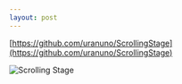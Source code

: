 ```yaml
---
layout: post
---
```


[https://github.com/uranuno/ScrollingStage](https://github.com/uranuno/ScrollingStage)

![Scrolling Stage](http://uranuno.github.io/ScrollingStage/out.gif)
